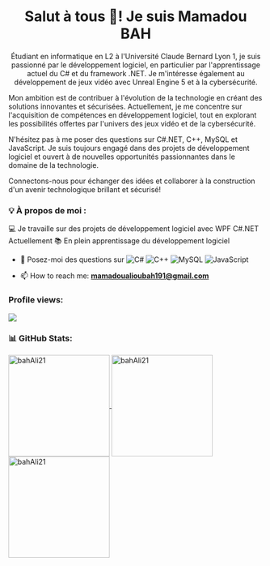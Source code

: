 
<h1 align="center">Salut à tous 👋! Je suis Mamadou BAH</h1>
<p align="center"> 
Étudiant en informatique en L2 à l'Université Claude Bernard Lyon 1, je suis passionné par le développement logiciel, en particulier par l'apprentissage actuel du C# et du framework .NET. Je m'intéresse également au développement de jeux vidéo avec Unreal Engine 5 et à la cybersécurité.

Mon ambition est de contribuer à l'évolution de la technologie en créant des solutions innovantes et sécurisées. Actuellement, je me concentre sur l'acquisition de compétences en développement logiciel, tout en explorant les possibilités offertes par l'univers des jeux vidéo et de la cybersécurité.

N'hésitez pas à me poser des questions sur C#.NET, C++, MySQL et JavaScript. Je suis toujours engagé dans des projets de développement logiciel et ouvert à de nouvelles opportunités passionnantes dans le domaine de la technologie.

Connectons-nous pour échanger des idées et collaborer à la construction d'un avenir technologique brillant et sécurisé!</p>

### 💡 À propos de moi :

💻 Je travaille sur des projets de développement logiciel avec WPF C#.NET Actuellement
📚 En plein apprentissage du développement logiciel<br>

- 💬 Posez-moi des questions sur ![C#](https://img.shields.io/badge/c%23-%23239120.svg?style=for-the-badge&logo=c-sharp&logoColor=white) ![C++](https://img.shields.io/badge/c%2B%2B-%2300599C.svg?style=for-the-badge&logo=c%2B%2B&logoColor=white) ![MySQL](https://img.shields.io/badge/mysql-%2300f.svg?style=for-the-badge&logo=mysql&logoColor=white) ![JavaScript](https://img.shields.io/badge/javascript-%23323330.svg?style=for-the-badge&logo=javascript&logoColor=%23F7DF1E)


- 📫 How to reach me: **mamadoualioubah191@gmail.com**
### Profile views:
![](https://komarev.com/ghpvc/?username=bahAli21&label=PROFILE+VIEWS)

<!--
**bahAli21/bahAli21** is a ✨ _special_ ✨ repository because its `README.md` (this file) appears on your GitHub profile.

Here are some ideas to get you started:

- 🔭 I’m currently working on ...
- 🌱 I’m currently learning ...
- 👯 I’m looking to collaborate on ...
- 🤔 I’m looking for help with ...
- 💬 Ask me about ...
- 📫 How to reach me: ...
- 😄 Pronouns: ...
- ⚡ Fun fact: ...
-->
### 📊 GitHub Stats:
<a href="https://github.com/bahAli21">
  <img height=200 align="center" src="https://github-readme-stats.vercel.app/api?username=bahAli21&show_icons=true&locale=en&count_private=true&theme=dark" alt="bahAli21" />
</a>
<a href="https://github.com/bahAli21">
  <img height=200 align="center" src="https://github-readme-stats.vercel.app/api/top-langs?username=bahAli21&layout=pie&langs_count=10&card_width=320&theme=dark" alt="bahAli21" />
</a>
<a href="https://github.com/bahAli21">
  <img height="200" src="https://github-readme-streak-stats.herokuapp.com/?user=bahAli21&theme=dark" alt="bahAli21" />
</a>
